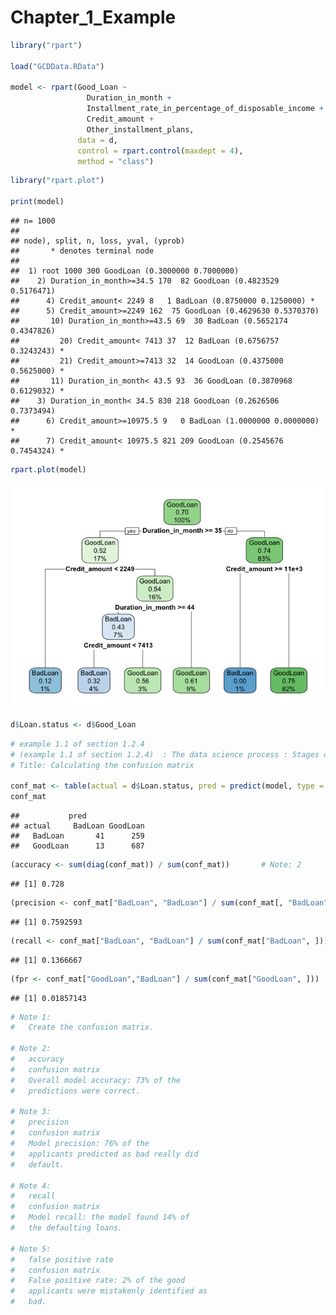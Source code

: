 Chapter\_1\_Example
================

``` r
library("rpart")

load("GCDData.RData")

model <- rpart(Good_Loan ~ 
                 Duration_in_month +
                 Installment_rate_in_percentage_of_disposable_income +
                 Credit_amount +
                 Other_installment_plans,
               data = d,
               control = rpart.control(maxdept = 4),
               method = "class")
```

``` r
library("rpart.plot")

print(model)
```

    ## n= 1000 
    ## 
    ## node), split, n, loss, yval, (yprob)
    ##       * denotes terminal node
    ## 
    ##  1) root 1000 300 GoodLoan (0.3000000 0.7000000)  
    ##    2) Duration_in_month>=34.5 170  82 GoodLoan (0.4823529 0.5176471)  
    ##      4) Credit_amount< 2249 8   1 BadLoan (0.8750000 0.1250000) *
    ##      5) Credit_amount>=2249 162  75 GoodLoan (0.4629630 0.5370370)  
    ##       10) Duration_in_month>=43.5 69  30 BadLoan (0.5652174 0.4347826)  
    ##         20) Credit_amount< 7413 37  12 BadLoan (0.6756757 0.3243243) *
    ##         21) Credit_amount>=7413 32  14 GoodLoan (0.4375000 0.5625000) *
    ##       11) Duration_in_month< 43.5 93  36 GoodLoan (0.3870968 0.6129032) *
    ##    3) Duration_in_month< 34.5 830 218 GoodLoan (0.2626506 0.7373494)  
    ##      6) Credit_amount>=10975.5 9   0 BadLoan (1.0000000 0.0000000) *
    ##      7) Credit_amount< 10975.5 821 209 GoodLoan (0.2545676 0.7454324) *

``` r
rpart.plot(model)
```

![](Chapter_1_Example_files/figure-markdown_github/present_model-1.png)

``` r
d$Loan.status <- d$Good_Loan
```

``` r
# example 1.1 of section 1.2.4 
# (example 1.1 of section 1.2.4)  : The data science process : Stages of a data science project : Model evaluation and critique 
# Title: Calculating the confusion matrix 

conf_mat <- table(actual = d$Loan.status, pred = predict(model, type = 'class'))    # Note: 1 
conf_mat
```

    ##           pred
    ## actual     BadLoan GoodLoan
    ##   BadLoan       41      259
    ##   GoodLoan      13      687

``` r
(accuracy <- sum(diag(conf_mat)) / sum(conf_mat))       # Note: 2 
```

    ## [1] 0.728

``` r
(precision <- conf_mat["BadLoan", "BadLoan"] / sum(conf_mat[, "BadLoan"]))  # Note: 3 
```

    ## [1] 0.7592593

``` r
(recall <- conf_mat["BadLoan", "BadLoan"] / sum(conf_mat["BadLoan", ]))     # Note: 4 
```

    ## [1] 0.1366667

``` r
(fpr <- conf_mat["GoodLoan","BadLoan"] / sum(conf_mat["GoodLoan", ]))   # Note: 5 
```

    ## [1] 0.01857143

``` r
# Note 1: 
#   Create the confusion matrix. 

# Note 2: 
#   accuracy 
#   confusion matrix 
#   Overall model accuracy: 73% of the 
#   predictions were correct. 

# Note 3: 
#   precision 
#   confusion matrix 
#   Model precision: 76% of the 
#   applicants predicted as bad really did 
#   default. 

# Note 4: 
#   recall 
#   confusion matrix 
#   Model recall: the model found 14% of 
#   the defaulting loans. 

# Note 5: 
#   false positive rate 
#   confusion matrix 
#   False positive rate: 2% of the good 
#   applicants were mistakenly identified as 
#   bad. 
```
